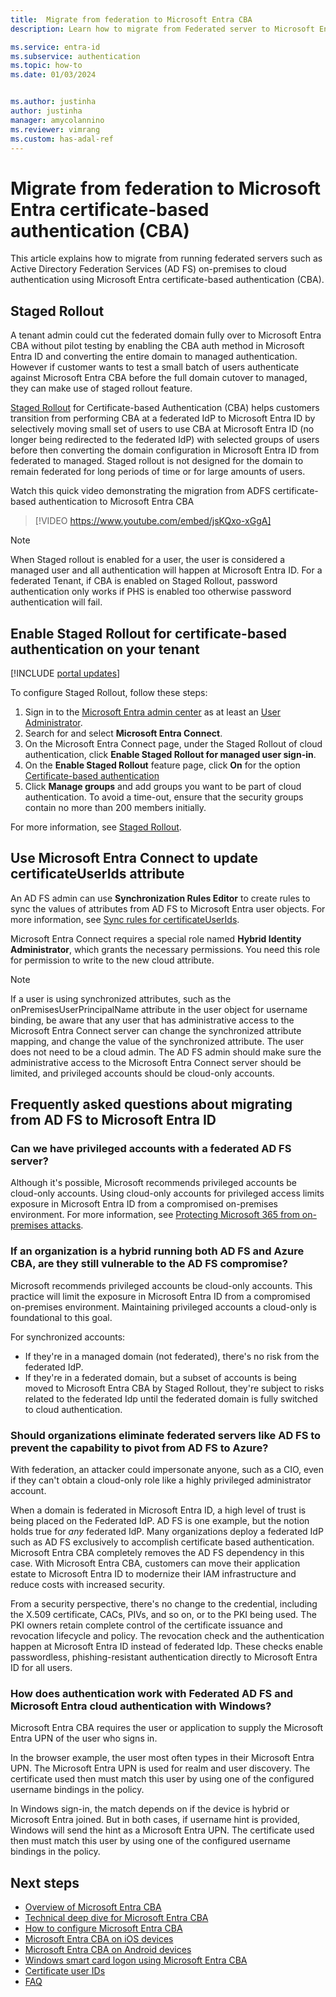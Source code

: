 ```yaml
---
title:  Migrate from federation to Microsoft Entra CBA
description: Learn how to migrate from Federated server to Microsoft Entra ID

ms.service: entra-id
ms.subservice: authentication
ms.topic: how-to
ms.date: 01/03/2024


ms.author: justinha
author: justinha
manager: amycolannino
ms.reviewer: vimrang
ms.custom: has-adal-ref
---
```


# Migrate from federation to Microsoft Entra certificate-based authentication (CBA)

This article explains how to migrate from running federated servers such as Active Directory Federation Services (AD FS) on-premises to cloud authentication using Microsoft Entra certificate-based authentication (CBA).

## Staged Rollout 

A tenant admin could cut the federated domain fully over to Microsoft Entra CBA without pilot testing by enabling the CBA auth method in Microsoft Entra ID and converting the entire domain to managed authentication. However if customer wants to test a small batch of users authenticate against Microsoft Entra CBA before the full domain cutover to managed, they can make use of staged rollout feature.

[Staged Rollout](~/identity/hybrid/connect/how-to-connect-staged-rollout.md) for Certificate-based Authentication (CBA) helps customers transition from performing CBA at a federated IdP to Microsoft Entra ID by selectively moving small set of users to use CBA at Microsoft Entra ID (no longer being redirected to the federated IdP) with selected groups of users before then converting the domain configuration in Microsoft Entra ID from federated to managed. Staged rollout is not designed for the domain to remain federated for long periods of time or for large amounts of users.

Watch this quick video demonstrating the migration from ADFS certificate-based authentication to Microsoft Entra CBA
> [!VIDEO https://www.youtube.com/embed/jsKQxo-xGgA]

>[!NOTE]
> When Staged rollout is enabled for a user, the user is considered a managed user and all authentication will happen at Microsoft Entra ID. For a federated Tenant, if CBA is enabled on Staged Rollout, password authentication only works if PHS is enabled too otherwise password authentication will fail.

## Enable Staged Rollout for certificate-based authentication on your tenant

[!INCLUDE [portal updates](~/includes/portal-update.md)]

To configure Staged Rollout, follow these steps:

1. Sign in to the [Microsoft Entra admin center](https://entra.microsoft.com) as at least an [User Administrator](~/identity/role-based-access-control/permissions-reference.md#user-administrator).
1. Search for and select **Microsoft Entra Connect**.
1. On the Microsoft Entra Connect page, under the Staged Rollout of cloud authentication, click **Enable Staged Rollout for managed user sign-in**.
1. On the **Enable Staged Rollout** feature page, click **On** for the option [Certificate-based authentication](./certificate-based-authentication-federation-get-started.md)
1. Click **Manage groups** and add groups you want to be part of cloud authentication. To avoid a time-out, ensure that the security groups contain no more than 200 members initially.

For more information, see [Staged Rollout](~/identity/hybrid/connect/how-to-connect-staged-rollout.md).

<a name='use-azure-ad-connect-to-update-certificateuserids-attribute'></a>

## Use Microsoft Entra Connect to update certificateUserIds attribute

An AD FS admin can use **Synchronization Rules Editor** to create rules to sync the values of attributes from AD FS to Microsoft Entra user objects. For more information, see [Sync rules for certificateUserIds](concept-certificate-based-authentication-certificateuserids.md#update-certificate-user-ids-using-azure-ad-connect).

Microsoft Entra Connect requires a special role named **Hybrid Identity Administrator**, which grants the necessary permissions. You need this role for permission to write to the new cloud attribute.

>[!NOTE] 
>If a user is using synchronized attributes, such as the onPremisesUserPrincipalName attribute in the user object for username binding, be aware that any user that has administrative access to the Microsoft Entra Connect server can change the synchronized attribute mapping, and change the value of the synchronized attribute. The user does not need to be a cloud admin. The AD FS admin should make sure the administrative access to the Microsoft Entra Connect server should be limited, and privileged accounts should be cloud-only accounts.

<a name='frequently-asked-questions-about-migrating-from-ad-fs-to-azure-ad'></a>

## Frequently asked questions about migrating from AD FS to Microsoft Entra ID

### Can we have privileged accounts with a federated AD FS server?
        
Although it's possible, Microsoft recommends privileged accounts be cloud-only accounts. Using cloud-only accounts for privileged access limits exposure in Microsoft Entra ID from a compromised on-premises environment. For more information, see [Protecting Microsoft 365 from on-premises attacks](~/architecture/protect-m365-from-on-premises-attacks.md).

### If an organization is a hybrid running both AD FS and Azure CBA, are they still vulnerable to the AD FS compromise?

Microsoft recommends privileged accounts be cloud-only accounts. This practice will limit the exposure in Microsoft Entra ID from a compromised on-premises environment. Maintaining privileged accounts a cloud-only is foundational to this goal. 

For synchronized accounts:

- If they're in a managed domain (not federated), there's no risk from the federated IdP.
- If they're in a federated domain, but a subset of accounts is being moved to Microsoft Entra CBA by Staged Rollout, they're subject to risks related to the federated Idp until the federated domain is fully switched to cloud authentication.

### Should organizations eliminate federated servers like AD FS to prevent the capability to pivot from AD FS to Azure?
 
With federation, an attacker could impersonate anyone, such as a CIO, even if they can't obtain a cloud-only role like a highly privileged administrator account.

When a domain is federated in Microsoft Entra ID, a high level of trust is being placed on the Federated IdP. AD FS is one example, but the notion holds true for *any* federated IdP. Many organizations deploy a federated IdP such as AD FS exclusively to accomplish certificate based authentication. Microsoft Entra CBA completely removes the AD FS dependency in this case. With Microsoft Entra CBA, customers can move their application estate to Microsoft Entra ID to modernize their IAM infrastructure and reduce costs with increased security.

From a security perspective, there's no change to the credential, including the X.509 certificate, CACs, PIVs, and so on, or to the PKI being used. The PKI owners retain complete control of the certificate issuance and revocation lifecycle and policy. The revocation check and the authentication happen at Microsoft Entra ID instead of federated Idp. These checks enable passwordless, phishing-resistant authentication directly to Microsoft Entra ID for all users.

<a name='how-does-authentication-work-with-federated-ad-fs-and-azure-ad-cloud-authentication-with-windows'></a>

### How does authentication work with Federated AD FS and Microsoft Entra cloud authentication with Windows?

Microsoft Entra CBA requires the user or application to supply the Microsoft Entra UPN of the user who signs in. 

In the browser example, the user most often types in their Microsoft Entra UPN. The Microsoft Entra UPN is used for realm and user discovery. The certificate used then must match this user by using one of the configured username bindings in the policy. 

In Windows sign-in, the match depends on if the device is hybrid or Microsoft Entra joined. But in both cases, if username hint is provided, Windows will send the hint as a Microsoft Entra UPN. The certificate used then must match this user by using one of the configured username bindings in the policy.


## Next steps

- [Overview of Microsoft Entra CBA](concept-certificate-based-authentication.md)
- [Technical deep dive for Microsoft Entra CBA](concept-certificate-based-authentication-technical-deep-dive.md)
- [How to configure Microsoft Entra CBA](how-to-certificate-based-authentication.md)
- [Microsoft Entra CBA on iOS devices](concept-certificate-based-authentication-mobile-ios.md)
- [Microsoft Entra CBA on Android devices](concept-certificate-based-authentication-mobile-android.md)
- [Windows smart card logon using Microsoft Entra CBA](concept-certificate-based-authentication-smartcard.md)
- [Certificate user IDs](concept-certificate-based-authentication-certificateuserids.md)
- [FAQ](certificate-based-authentication-faq.yml)

